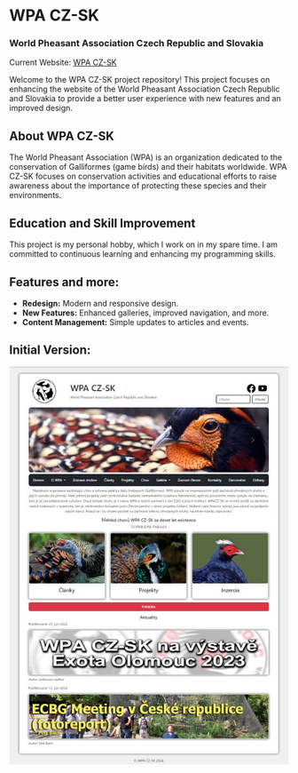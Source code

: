 # WPA CZ-SK
### World Pheasant Association Czech Republic and Slovakia

Current Website: [WPA CZ-SK](http://wpacz-sk.com/)

Welcome to the WPA CZ-SK project repository! This project focuses on enhancing the website of the World Pheasant Association Czech Republic and Slovakia to provide a better user experience with new features and an improved design.

## About WPA CZ-SK
The World Pheasant Association (WPA) is an organization dedicated to the conservation of Galliformes (game birds) and their habitats worldwide. 
WPA CZ-SK focuses on conservation activities and educational efforts to raise awareness about the importance of protecting these species and their environments.

## Education and Skill Improvement
This project is my personal hobby, which I work on in my spare time. I am committed to continuous learning and enhancing my programming skills.

## Features and more:
- **Redesign:** Modern and responsive design.
- **New Features:** Enhanced galleries, improved navigation, and more.
- **Content Management:** Simple updates to articles and events.


## Initial Version:

![Prvotná verzia:](https://github.com/matus-kocik/wpaczsk/blob/templates/web_wpa_1.JPG)
